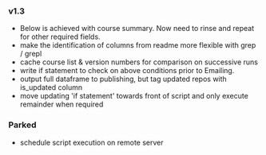 ### v1.3
* Below is achieved with course summary. Now need to rinse and repeat for other required fields.
* make the identification of columns from readme more flexible with grep / grepl
* cache course list & version numbers for comparison on successive runs
* write if statement to check on above conditions prior to Emailing.
* output full dataframe to publishing, but tag updated repos with is_updated column
* move updating 'if statement' towards front of script and only execute remainder when required 


### Parked
* schedule script execution on remote server
